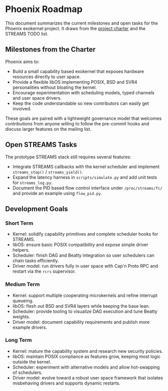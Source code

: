 # Phoenix Roadmap

This document summarizes the current milestones and open tasks for the Phoenix exokernel project. It draws from the [project charter](charter.md) and the STREAMS TODO list.

## Milestones from the Charter

Phoenix aims to:

- Build a small capability based exokernel that exposes hardware resources directly to user space.
- Provide a flexible libOS implementing POSIX, BSD and SVR4 personalities without bloating the kernel.
- Encourage experimentation with scheduling models, typed channels and user space drivers.
- Keep the code understandable so new contributors can easily get involved.

These goals are paired with a lightweight governance model that welcomes contributions from anyone willing to follow the pre-commit hooks and discuss larger features on the mailing list.

## Open STREAMS Tasks

The prototype STREAMS stack still requires several features:

- Integrate STREAMS callbacks with the kernel scheduler and implement `streams_stop()` / `streams_yield()`.
- Expand the latency harness in `scripts/simulate.py` and add unit tests for `streams_log.py`.
- Document the PID based flow control interface under `/proc/streams/fc/` and provide an example using `flow_pid.py`.

## Development Goals

### Short Term

- Kernel: solidify capability primitives and complete scheduler hooks for STREAMS.
- libOS: ensure basic POSIX compatibility and expose simple driver helpers.
- Scheduler: finish DAG and Beatty integration so user schedulers can chain tasks efficiently.
- Driver model: run drivers fully in user space with Cap'n Proto RPC and restart via the `rcrs` supervisor.

### Medium Term

- Kernel: support multiple cooperating microkernels and refine interrupt queueing.
- libOS: flesh out BSD and SVR4 layers while keeping the base lean.
- Scheduler: provide tooling to visualize DAG execution and tune Beatty weights.
- Driver model: document capability requirements and publish more example drivers.

### Long Term

- Kernel: mature the capability system and research new security policies.
- libOS: maintain POSIX compliance as features grow, keeping most logic outside the kernel.
- Scheduler: experiment with alternative models and allow hot-swapping of schedulers.
- Driver model: evolve toward a robust user space framework that isolates misbehaving drivers and supports dynamic restarts.


